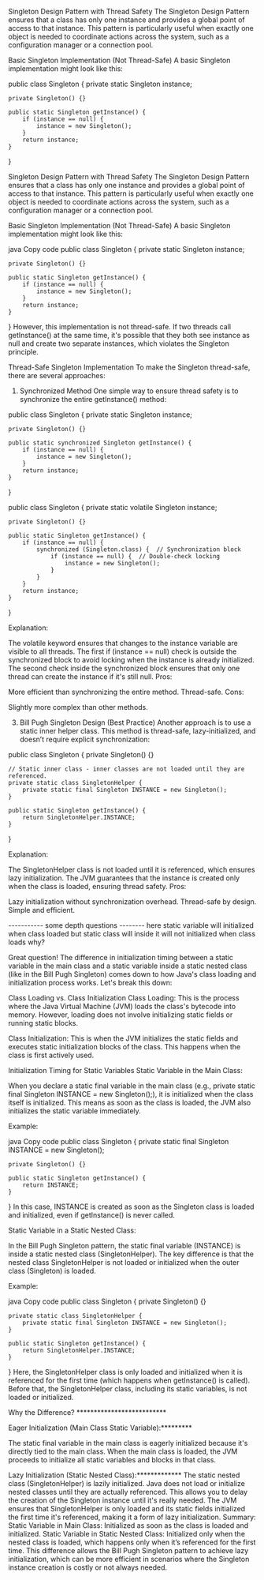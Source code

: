 Singleton Design Pattern with Thread Safety
The Singleton Design Pattern ensures that a class has only one instance and provides a global point of access to that instance. This pattern is particularly useful when exactly one object is needed to coordinate actions across the system, such as a configuration manager or a connection pool.

Basic Singleton Implementation (Not Thread-Safe)
A basic Singleton implementation might look like this:

public class Singleton {
    private static Singleton instance;

    private Singleton() {}

    public static Singleton getInstance() {
        if (instance == null) {
            instance = new Singleton();
        }
        return instance;
    }
}


Singleton Design Pattern with Thread Safety
The Singleton Design Pattern ensures that a class has only one instance and provides a global point of access to that instance. This pattern is particularly useful when exactly one object is needed to coordinate actions across the system, such as a configuration manager or a connection pool.

Basic Singleton Implementation (Not Thread-Safe)
A basic Singleton implementation might look like this:

java
Copy code
public class Singleton {
    private static Singleton instance;

    private Singleton() {}

    public static Singleton getInstance() {
        if (instance == null) {
            instance = new Singleton();
        }
        return instance;
    }
}
However, this implementation is not thread-safe. If two threads call getInstance() at the same time, it's possible that they both see instance as null and create two separate instances, which violates the Singleton principle.

Thread-Safe Singleton Implementation
To make the Singleton thread-safe, there are several approaches:

1. Synchronized Method
One simple way to ensure thread safety is to synchronize the entire getInstance() method:

public class Singleton {
    private static Singleton instance;

    private Singleton() {}

    public static synchronized Singleton getInstance() {
        if (instance == null) {
            instance = new Singleton();
        }
        return instance;
    }
}

public class Singleton {
    private static volatile Singleton instance;

    private Singleton() {}

    public static Singleton getInstance() {
        if (instance == null) {
            synchronized (Singleton.class) {  // Synchronization block
                if (instance == null) {  // Double-check locking
                    instance = new Singleton();
                }
            }
        }
        return instance;
    }
}

Explanation:

The volatile keyword ensures that changes to the instance variable are visible to all threads.
The first if (instance == null) check is outside the synchronized block to avoid locking when the instance is already initialized.
The second check inside the synchronized block ensures that only one thread can create the instance if it's still null.
Pros:

More efficient than synchronizing the entire method.
Thread-safe.
Cons:

Slightly more complex than other methods.

3. Bill Pugh Singleton Design (Best Practice)
Another approach is to use a static inner helper class. This method is thread-safe, lazy-initialized, and doesn’t require explicit synchronization:

public class Singleton {
    private Singleton() {}

    // Static inner class - inner classes are not loaded until they are referenced.
    private static class SingletonHelper {
        private static final Singleton INSTANCE = new Singleton();
    }

    public static Singleton getInstance() {
        return SingletonHelper.INSTANCE;
    }
}

Explanation:

The SingletonHelper class is not loaded until it is referenced, which ensures lazy initialization.
The JVM guarantees that the instance is created only when the class is loaded, ensuring thread safety.
Pros:

Lazy initialization without synchronization overhead.
Thread-safe by design.
Simple and efficient.



----------- some depth questions --------
here static variable will initialized when class loaded but static class will inside it will not initialized when class loads why?


Great question! The difference in initialization timing between a static variable in the main class and a static variable inside a static nested class (like in the Bill Pugh Singleton) comes down to how Java's class loading and initialization process works. Let's break this down:

Class Loading vs. Class Initialization
Class Loading: This is the process where the Java Virtual Machine (JVM) loads the class's bytecode into memory. However, loading does not involve initializing static fields or running static blocks.

Class Initialization: This is when the JVM initializes the static fields and executes static initialization blocks of the class. This happens when the class is first actively used.

Initialization Timing for Static Variables
Static Variable in the Main Class:

When you declare a static final variable in the main class (e.g., private static final Singleton INSTANCE = new Singleton();), it is initialized when the class itself is initialized. This means as soon as the class is loaded, the JVM also initializes the static variable immediately.

Example:

java
Copy code
public class Singleton {
    private static final Singleton INSTANCE = new Singleton();

    private Singleton() {}

    public static Singleton getInstance() {
        return INSTANCE;
    }
}
In this case, INSTANCE is created as soon as the Singleton class is loaded and initialized, even if getInstance() is never called.

Static Variable in a Static Nested Class:

In the Bill Pugh Singleton pattern, the static final variable (INSTANCE) is inside a static nested class (SingletonHelper). The key difference is that the nested class SingletonHelper is not loaded or initialized when the outer class (Singleton) is loaded.

Example:

java
Copy code
public class Singleton {
    private Singleton() {}

    private static class SingletonHelper {
        private static final Singleton INSTANCE = new Singleton();
    }

    public static Singleton getInstance() {
        return SingletonHelper.INSTANCE;
    }
}
Here, the SingletonHelper class is only loaded and initialized when it is referenced for the first time (which happens when getInstance() is called). Before that, the SingletonHelper class, including its static variables, is not loaded or initialized.

Why the Difference? **************************

Eager Initialization (Main Class Static Variable):*********

The static final variable in the main class is eagerly initialized because it's directly tied to the main class. When the main class is loaded, the JVM proceeds to initialize all static variables and blocks in that class.

Lazy Initialization (Static Nested Class):*************
The static nested class (SingletonHelper) is lazily initialized. Java does not load or initialize nested classes until they are actually referenced. This allows you to delay the creation of the Singleton instance until it's really needed. The JVM ensures that SingletonHelper is only loaded and its static fields initialized the first time it's referenced, making it a form of lazy initialization.
Summary:
Static Variable in Main Class: Initialized as soon as the class is loaded and initialized.
Static Variable in Static Nested Class: Initialized only when the nested class is loaded, which happens only when it’s referenced for the first time.
This difference allows the Bill Pugh Singleton pattern to achieve lazy initialization, which can be more efficient in scenarios where the Singleton instance creation is costly or not always needed.